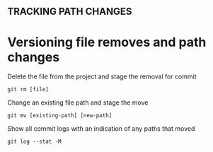 ## TRACKING PATH CHANGES

# Versioning file removes and path changes

Delete the file from the project and stage the removal for commit

```
git rm [file]
```

Change an existing file path and stage the move

```
git mv [existing-path] [new-path]
```

Show all commit logs with an indication of any paths that moved

```
git log --stat -M
```
